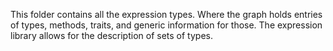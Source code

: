 This folder contains all the expression types. Where the graph holds entries of types, methods, traits, and generic information for those. The expression library allows for the description of sets of types.